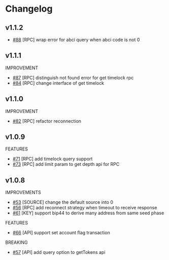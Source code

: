 # Changelog

## v1.1.2
* [\#88](https://github.com/binance-chain/go-sdk/pull/88) [RPC] wrap error for abci query when abci code is not 0

## v1.1.1
IMPROVEMENT
* [\#87](https://github.com/binance-chain/go-sdk/pull/87) [RPC] distinguish not found error for get timelock rpc
* [\#84](https://github.com/binance-chain/go-sdk/pull/84) [RPC] change interface of get timelock


## v1.1.0
IMPROVEMENT
* [\#82](https://github.com/binance-chain/go-sdk/pull/82) [RPC] refactor reconnection

## v1.0.9

FEATURES
* [\#71](https://github.com/binance-chain/go-sdk/pull/71) [RPC] add timelock query support 
* [\#73](https://github.com/binance-chain/go-sdk/pull/73) [RPC] add limit param to get depth api for RPC


## v1.0.8
IMPROVEMENTS
* [\#53](https://github.com/binance-chain/go-sdk/pull/53) [SOURCE] change the default source into 0
* [\#56](https://github.com/binance-chain/go-sdk/pull/56) [RPC] add reconnect strategy when timeout to receive response
* [\#61](https://github.com/binance-chain/go-sdk/pull/61) [KEY] support bip44 to derive many address from same seed phase

FEATURES
* [\#66](https://github.com/binance-chain/go-sdk/pull/66)  [API]  support set account flag transaction

BREAKING
* [\#57](https://github.com/binance-chain/go-sdk/pull/57) [API] add query option to getTokens api
